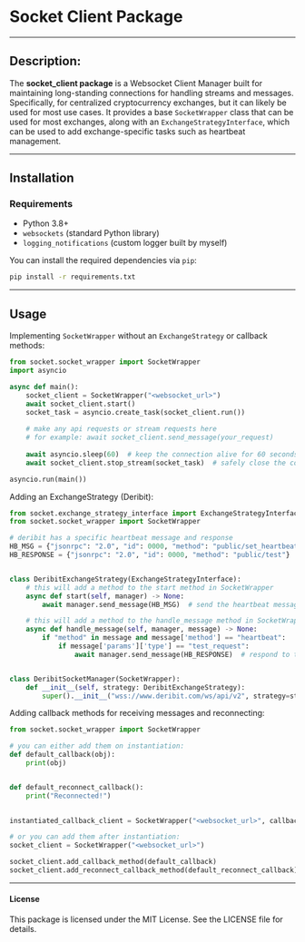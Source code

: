 # Socket Client Package

---

## Description:
The **socket_client package** is a Websocket Client Manager built for maintaining long-standing connections for handling streams and messages.
Specifically, for centralized cryptocurrency exchanges, but it can likely be used for most use cases. It provides a base `SocketWrapper` class 
that can be used for most exchanges, along with an `ExchangeStrategyInterface`, which can be used to add exchange-specific tasks such as heartbeat management.

---

## Installation

### Requirements
- Python 3.8+
- `websockets` (standard Python library)
- `logging_notifications` (custom logger built by myself)

You can install the required dependencies via `pip`:
```bash
pip install -r requirements.txt
```

---

## Usage

Implementing `SocketWrapper` without an `ExchangeStrategy` or callback methods:

```python
from socket.socket_wrapper import SocketWrapper
import asyncio

async def main():
    socket_client = SocketWrapper("<websocket_url>")
    await socket_client.start()
    socket_task = asyncio.create_task(socket_client.run())
    
    # make any api requests or stream requests here
    # for example: await socket_client.send_message(your_request)
    
    await asyncio.sleep(60)  # keep the connection alive for 60 seconds
    await socket_client.stop_stream(socket_task)  # safely close the connection 

asyncio.run(main())
```

Adding an ExchangeStrategy (Deribit):
```python
from socket.exchange_strategy_interface import ExchangeStrategyInterface
from socket.socket_wrapper import SocketWrapper

# deribit has a specific heartbeat message and response
HB_MSG = {"jsonrpc": "2.0", "id": 0000, "method": "public/set_heartbeat", "params": {"interval": 30}}
HB_RESPONSE = {"jsonrpc": "2.0", "id": 0000, "method": "public/test"}


class DeribitExchangeStrategy(ExchangeStrategyInterface):
    # this will add a method to the start method in SocketWrapper
    async def start(self, manager) -> None:
        await manager.send_message(HB_MSG)  # send the heartbeat message as per deribit docs

    # this will add a method to the handle_message method in SocketWrapper
    async def handle_message(self, manager, message) -> None:
        if "method" in message and message['method'] == "heartbeat":
            if message['params']['type'] == "test_request":
                await manager.send_message(HB_RESPONSE)  # respond to the heartbeat as per deribit docs


class DeribitSocketManager(SocketWrapper):
    def __init__(self, strategy: DeribitExchangeStrategy):
        super().__init__("wss://www.deribit.com/ws/api/v2", strategy=strategy)
```

Adding callback methods for receiving messages and reconnecting:
```python
from socket.socket_wrapper import SocketWrapper

# you can either add them on instantiation:
def default_callback(obj):
    print(obj)


def default_reconnect_callback():
    print("Reconnected!")

    
instantiated_callback_client = SocketWrapper("<websocket_url>", callback=default_callback, reconnect_callback=default_reconnect_callback)

# or you can add them after instantiation:
socket_client = SocketWrapper("<websocket_url>")

socket_client.add_callback_method(default_callback)
socket_client.add_reconnect_callback_method(default_reconnect_callback)
```

---

#### License
This package is licensed under the MIT License. See the LICENSE file for details.